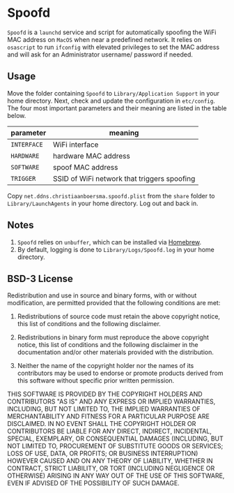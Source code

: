 # Spoofd

`Spoofd` is a `launchd` service and script for automatically spoofing the WiFi MAC address on `MacOS` when near a predefined network. It relies on `osascript` to run `ifconfig` with elevated privileges to set the MAC address and will ask for an Administrator username/ password if needed.

## Usage

Move the folder containing `Spoofd` to `Library/Application Support` in your home directory. Next, check and update the configuration in `etc/config`. The four most important parameters and their meaning are listed in the table below.

|parameter|meaning|
--------|-----
|`INTERFACE`|WiFi interface|
|`HARDWARE`|hardware MAC address|
|`SOFTWARE`|spoof MAC address|
|`TRIGGER`|SSID of WiFi network that triggers spoofing|

Copy `net.ddns.christiaanboersma.spoofd.plist` from the `share` folder to `Library/LaunchAgents` in your home directory. Log out and back in.

## Notes

1. `Spoofd` relies on `unbuffer`, which can be installed via [Homebrew](https://brew.sh).
2. By default, logging is done to `Library/Logs/Spoofd.log` in your home directory.

## BSD-3 License

Redistribution and use in source and binary forms, with or without modification, are permitted provided that the following conditions are met:

1. Redistributions of source code must retain the above copyright notice, this list of conditions and the following disclaimer.

2. Redistributions in binary form must reproduce the above copyright notice, this list of conditions and the following disclaimer in the documentation and/or other materials provided with the distribution.

3. Neither the name of the copyright holder nor the names of its contributors may be used to endorse or promote products derived from this software without specific prior written permission.

THIS SOFTWARE IS PROVIDED BY THE COPYRIGHT HOLDERS AND CONTRIBUTORS "AS IS" AND ANY EXPRESS OR IMPLIED WARRANTIES, INCLUDING, BUT NOT LIMITED TO, THE IMPLIED WARRANTIES OF MERCHANTABILITY AND FITNESS FOR A PARTICULAR PURPOSE ARE DISCLAIMED. IN NO EVENT SHALL THE COPYRIGHT HOLDER OR CONTRIBUTORS BE LIABLE FOR ANY DIRECT, INDIRECT, INCIDENTAL, SPECIAL, EXEMPLARY, OR CONSEQUENTIAL DAMAGES (INCLUDING, BUT NOT LIMITED TO, PROCUREMENT OF SUBSTITUTE GOODS OR SERVICES; LOSS OF USE, DATA, OR PROFITS; OR BUSINESS INTERRUPTION) HOWEVER CAUSED AND ON ANY THEORY OF LIABILITY, WHETHER IN CONTRACT, STRICT LIABILITY, OR TORT (INCLUDING NEGLIGENCE OR OTHERWISE) ARISING IN ANY WAY OUT OF THE USE OF THIS SOFTWARE, EVEN IF ADVISED OF THE POSSIBILITY OF SUCH DAMAGE.

